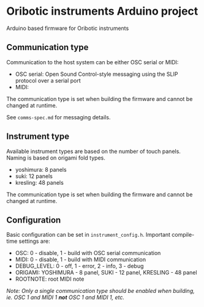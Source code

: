 # Oribotic instruments Arduino project

Arduino based firmware for Oribotic instruments

## Communication type

Communication to the host system can be either OSC serial or MIDI:

* OSC serial: Open Sound Control-style messaging using the SLIP protocol over a serial port
* MIDI: 

The communication type is set when building the firmware and cannot be changed at runtime.

See `comms-spec.md` for messaging details.

## Instrument type

Available instrument types are based on the number of touch panels. Naming is based on origami fold types.

* yoshimura: 8 panels
* suki: 12 panels
* kresling: 48 panels

The communication type is set when building the firmware and cannot be changed at runtime.

## Configuration

Basic configuration can be set in `instrument_config.h`. Important compile-time settings are:

* OSC: 0 - disable, 1 - build with OSC serial communication
* MIDI: 0 - disable, 1 - build with MIDI communication
* DEBUG_LEVEL: 0 - off, 1 - error, 2 - info, 3 - debug
* ORIGAMI: YOSHIMURA - 8 panel, SUKI - 12 panel, KRESLING - 48 panel 
* ROOTNOTE: root MIDI note

_Note: Only a single communication type should be enabled when building, ie. OSC 1 and MIDI 1 **not** OSC 1 and MIDI 1, etc._
